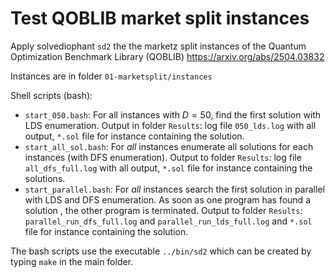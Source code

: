 # Test QOBLIB market split instances

Apply solvediophant `sd2` the the marketz split instances of the
Quantum Optimization Benchmark Library (QOBLIB) <https://arxiv.org/abs/2504.03832>

Instances are in folder `01-marketsplit/instances`

Shell scripts (bash):

- `start_050.bash`: For all instances with $D=50$, find the first solution with LDS enumeration.
Output in folder `Results`: log file `050_lds.log` with all output, `*.sol` file for instance containing the solution.
- `start_all_sol.bash`: For *all* instances enumerate all solutions for each instances (with DFS enumeration). Output to folder `Results`: log file `all_dfs_full.log` with all output, `*.sol` file for instance containing the solutions.
- `start_parallel.bash`: For *all* instances search the first solution in parallel with LDS and DFS enumeration. As soon as one program has found a solution , the other program is terminated.  Output to folder `Results`: `parallel_run_dfs_full.log` and `parallel_run_lds_full.log` and `*.sol` file for instance containing the solution.

The bash scripts use the executable `../bin/sd2` which can be created
by typing `make` in the main folder.

